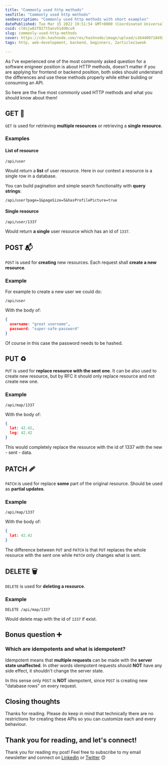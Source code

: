 ```yaml
---
title: "Commonly used http methods"
seoTitle: "Commonly used http methods"
seoDescription: "Commonly used http methods with short examples"
datePublished: Tue Mar 15 2022 19:51:54 GMT+0000 (Coordinated Universal Time)
cuid: cl0sjw82f027t5anvh1dd0cu9
slug: commonly-used-http-methods
cover: https://cdn.hashnode.com/res/hashnode/image/upload/v1644007184922/WXxUDUQGWX.png
tags: http, web-development, backend, beginners, 2articles1week

---
```


As I've experienced one of the most commonly asked question for a software enigneer position is about HTTP methods, doesn't matter if you are applying for frontend or backend position, both sides should understand the differences and use these methods properly while either building or consuming an API.

So here are the five most commonly used HTTP methods and what you should know about them! 

## GET 🔎

`GET` is used for retrieving **multiple resources** or retrieving a **single resource**. 

### Examples

#### List of resource

```
/api/user
```

Would return a **list** of user resource. Here in our context a resource is a single row in a database.

You can build pagination and simple search functionality with **query strings**: 

```
/api/user?page=1&pageSize=5&hasProfilePicture=true
```

#### Single resource

```
/api/user/1337
```

Would return **a single** user resource which has an id of `1337`. 

## POST 📬

`POST` is used for **creating** new resources. Each request shall **create a new resource**. 

### Example

For example to create a new user we could do:

```
/api/user
```

With the body of:

```json
{
  username: "great username",
  password: "super-safe-password"
}
```

Of course in this case the password needs to be hashed.


## PUT ♻️

`PUT` is used for **replace resource with the sent one**. It can be also used to create new resource, but by RFC it should only replace resource and not create new one. 

### Example

```
/api/map/1337
```

With the body of: 

```json
{
  lat: 42.42,
  lng: 42.42
}
```

This would completely replace the resource with the id of 1337 with the new - sent - data. 


## PATCH 🩹

`PATCH` is used for replace **some** part of the original resource. Should be used as **partial updates**. 

### Example

```
/api/map/1337
```

With the body of: 

```json
{
  lat: 42.42
}
```

The difference between `PUT` and `PATCH` is that `PUT` replaces the whole resource with the sent one while `PATCH` only changes what is sent. 

## DELETE 🗑️

`DELETE` is used for **deleting a resource**. 

### Example

```
DELETE /api/map/1337
```

Would delete map with the id of `1337` if exist. 

## Bonus question ➕

### Which are idempotents and what is idempotent? 

Idempotent means that **multiple requests** can be made with the **server state unaffected**. In other words idempotent requests should **NOT** have any side effect, it shouldn't change the server state. 

In this sense only `POST` is **NOT** idempotent, since `POST` is creating new "database rows" on every request. 

## Closing thoughts 

Thanks for reading. Please do keep in mind that technically there are no restrictions for creating these APIs so you can customize each and every behaviour. 

## Thank you for reading, and let's connect! 

Thank you for reading my post! Feel free to subscribe to my email newsletter and connect on [LinkedIn](https://www.linkedin.com/in/bence-hornyak/) or [Twitter](https://twitter.com/b_hornyak) 😊



